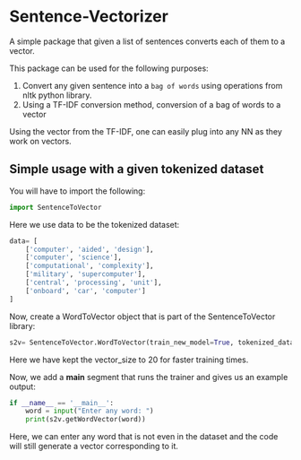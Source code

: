 # Sentence-Vectorizer
A simple package that given a list of sentences converts each of them to a vector.

This package can be used for the following purposes:

1. Convert any given sentence into a `bag of words` using operations from nltk python library.
2. Using a TF-IDF conversion method, conversion of a bag of words to a vector

Using the vector from the TF-IDF, one can easily plug into any NN as they work on vectors.

## Simple usage with a given tokenized dataset
You will have to import the following:
```python
import SentenceToVector
```
Here we use data to be the tokenized dataset:
```python
data= [
    ['computer', 'aided', 'design'],
    ['computer', 'science'],
    ['computational', 'complexity'],
    ['military', 'supercomputer'],
    ['central', 'processing', 'unit'],
    ['onboard', 'car', 'computer']
]
```
Now, create a WordToVector object that is part of the SentenceToVector library:
```python
s2v= SentenceToVector.WordToVector(train_new_model=True, tokenized_dataset=data, vector_size=20)
```
Here we have kept the vector_size to 20 for faster training times.

Now, we add a __main__ segment that runs the trainer and gives us an example output:
```python
if __name__ == '__main__':
    word = input("Enter any word: ")
    print(s2v.getWordVector(word))
```
Here, we can enter any word that is not even in the dataset and the code will still generate a vector corresponding to it.
